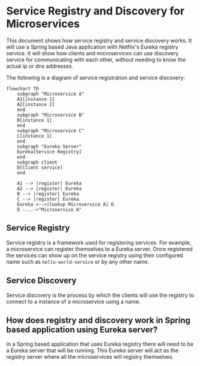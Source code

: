# Service Registry and Discovery for Microservices
This document shows how service registry and service discovery works.  It will use a Spring based Java application with Netflix's Eureka registry service.   It will show how clients and microservices can use discovery service for communicating with each other, without needing to know the actual ip or dns addresses.

The following is a diagram of service registration and service discovery:


```mermaid
flowchart TD   
    subgraph "Microservice A"
    A1[instance 1]
    A2[instance 2]
    end
    subgraph "Microservice B"
    B[instance 1]
    end
    subgraph "Microservice C"
    C[instance 1]
    end
    subgraph "Eureka Server"
    Eureka[Service Registry]
    end
    subgraph client
    D[Client service] 
    end

    A1 --> |register| Eureka
    A2 --> |register| Eureka
    B --> |register| Eureka
    C --> |register| Eureka
    Eureka <-->|lookup Microservice A| D
    D -...->"Microservice A"
``` 
    

## Service Registry
Service registry is a framework used for registering services.  For example, a microservice can register themselves to a Eureka server.  Once registered the services can show up on the service registry using their configured name such as `hello-world-service` or by any other name. 

## Service Discovery
Service discovery is the process by which the clients will use the registry to connect to a instance of a microservice using a name.


## How does registry and discovery work in Spring based application using Eureka server?
In a Spring based application that uses Eureka registry there will need to be a Eureka server that will be running.
This Eureka server will act as the registry server where all the microservices will registry themselves.


